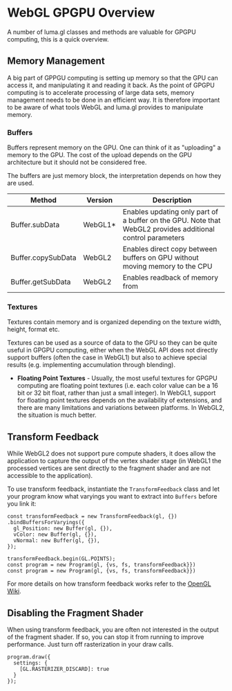 # WebGL GPGPU Overview

A number of luma.gl classes and methods are valuable for GPGPU computing,
this is a quick overview.


## Memory Management

A big part of GPPGU computing is setting up memory so that the GPU can access it, and manipulating it and reading it back. As the point of GPGPU
computing is to accelerate processing of large data sets, memory management needs to be done in an efficient way. It is therefore important to be aware
of what tools WebGL and luma.gl provides to manipulate memory.


### Buffers

Buffers represent memory on the GPU. One can think of it as "uploading"
a memory to the GPU. The cost of the upload depends on the GPU architecture
but it should not be considered free.

The buffers are just memory block, the interpretation depends on how they
are used.


| Method             | Version | Description |
| ---                | ---     | ---         |
| Buffer.subData     | WebGL1* | Enables updating only part of a buffer on the GPU. Note that WebGL2 provides additional control parameters |
| Buffer.copySubData | WebGL2  | Enables direct copy between buffers on GPU without moving memory to the CPU |
| Buffer.getSubData  | WebGL2  | Enables readback of memory from |


### Textures

Textures contain memory and is organized depending on the texture
width, height, format etc.

Textures can be used as a source of data to the GPU so they can be quite useful in GPGPU computing, either when the WebGL API does not directly support buffers (often the case in WebGL1) but also to achieve special results (e.g. implementing accumulation through blending).

* **Floating Point Textures** - Usually, the most useful textures for GPGPU computing are floating point textures (i.e. each color value can be a 16 bit or 32 bit float, rather than just a small integer). In WebGL1, support for floating point textures depends on the availability of extensions, and there are many limitations and variations between platforms. In WebGL2, the situation is much better.



## Transform Feedback

While WebGL2 does not support pure compute shaders, it does allow the application to capture the output of the vertex shader stage (in WebGL1 the processed vertices are sent directly to the fragment shader and are not accessible to the application).

To use transform feedback, instantiate the `TransformFeedback` class and let your program know what varyings you want to extract into `Buffers` before you link it:

```
const transformFeedback = new TransformFeedback(gl, {})
.bindBuffersForVaryings({
  gl_Position: new Buffer(gl, {}),
  vColor: new Buffer(gl, {}),
  vNormal: new Buffer(gl, {}),
});

transformFeedback.begin(GL.POINTS);
const program = new Program(gl, {vs, fs, transformFeedback}})
const program = new Program(gl, {vs, fs, transformFeedback}})
```

For more details on how transform feedback works refer to the [OpenGL Wiki](https://www.khronos.org/opengl/wiki/Transform_Feedback).


## Disabling the Fragment Shader

When using transform feedback, you are often not interested in the output of the fragment shader. If so, you can stop it from running to improve performance. Just turn off rasterization in your draw calls.

```
program.draw({
  settings: {
    [GL.RASTERIZER_DISCARD]: true
  }
});
```
